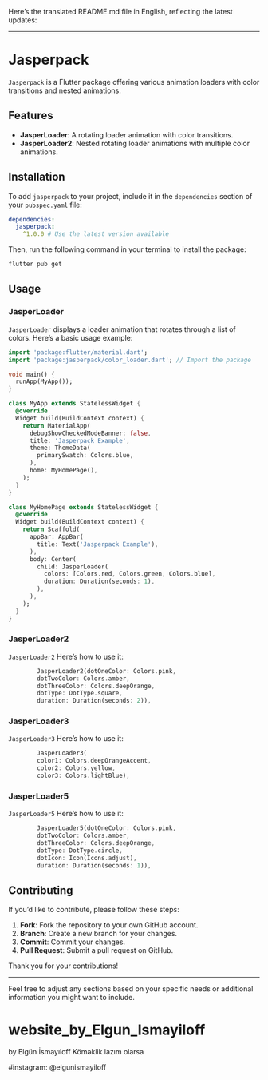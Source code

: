 
Here’s the translated README.md file in English, reflecting the latest updates:

---

# Jasperpack

`Jasperpack` is a Flutter package offering various animation loaders with color transitions and nested animations.



## Features

- **JasperLoader**: A rotating loader animation with color transitions.
- **JasperLoader2**: Nested rotating loader animations with multiple color animations.

## Installation

To add `jasperpack` to your project, include it in the `dependencies` section of your `pubspec.yaml` file:

```yaml
dependencies:
  jasperpack:
    ^1.0.0 # Use the latest version available
```

Then, run the following command in your terminal to install the package:

```sh
flutter pub get
```

## Usage

### JasperLoader

`JasperLoader` displays a loader animation that rotates through a list of colors. Here’s a basic usage example:

```dart
import 'package:flutter/material.dart';
import 'package:jasperpack/color_loader.dart'; // Import the package

void main() {
  runApp(MyApp());
}

class MyApp extends StatelessWidget {
  @override
  Widget build(BuildContext context) {
    return MaterialApp(
      debugShowCheckedModeBanner: false,
      title: 'Jasperpack Example',
      theme: ThemeData(
        primarySwatch: Colors.blue,
      ),
      home: MyHomePage(),
    );
  }
}

class MyHomePage extends StatelessWidget {
  @override
  Widget build(BuildContext context) {
    return Scaffold(
      appBar: AppBar(
        title: Text('Jasperpack Example'),
      ),
      body: Center(
        child: JasperLoader(
          colors: [Colors.red, Colors.green, Colors.blue],
          duration: Duration(seconds: 1),
        ),
      ),
    );
  }
}
```

### JasperLoader2

`JasperLoader2` Here’s how to use it:

```dart
        JasperLoader2(dotOneColor: Colors.pink,  
        dotTwoColor: Colors.amber,  
        dotThreeColor: Colors.deepOrange,  
        dotType: DotType.square,  
        duration: Duration(seconds: 2)),
```

### JasperLoader3

`JasperLoader3` Here’s how to use it:

```dart
        JasperLoader3(  
        color1: Colors.deepOrangeAccent,  
        color2: Colors.yellow,  
        color3: Colors.lightBlue),
```

### JasperLoader5

`JasperLoader5` Here’s how to use it:

```dart
        JasperLoader5(dotOneColor: Colors.pink,  
        dotTwoColor: Colors.amber,  
        dotThreeColor: Colors.deepOrange,  
        dotType: DotType.circle,  
        dotIcon: Icon(Icons.adjust),  
        duration: Duration(seconds: 1)),
```

## Contributing

If you’d like to contribute, please follow these steps:

1. **Fork**: Fork the repository to your own GitHub account.
2. **Branch**: Create a new branch for your changes.
3. **Commit**: Commit your changes.
4. **Pull Request**: Submit a pull request on GitHub.

Thank you for your contributions!

---

Feel free to adjust any sections based on your specific needs or additional information you might want to include.
# website_by_Elgun_Ismayiloff

by Elgün İsmayıloff Köməklik lazım olarsa

#instagram: @elgunismayiloff
